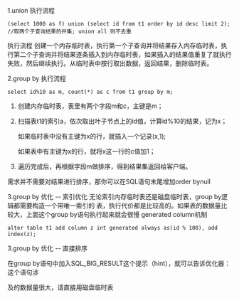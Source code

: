 1.union 执行流程

```mysql
(select 1000 as f) union (select id from t1 order by id desc limit 2);
//取两个子查询结果的并集; union all 则不去重
```

执行流程
	创建一个内存临时表，执行第一个子查询并将结果存入内存临时表，执行第二个子查询并将结果逐条插入到内存临时表，如果插入的结果值重复了就执行失败，然后继续执行。从临时表中按行取出数据，返回结果，删除临时表。



2.group by 执行流程

```
select id%10 as m, count(*) as c from t1 group by m;
```

1. 创建内存临时表，表里有两个字段m和c，主键是m； 

2. 扫描表t1的索引a，依次取出叶子节点上的id值，计算id%10的结果，记为x； 

   如果临时表中没有主键为x的行，就插入一个记录(x,1); 

   如果表中有主键为x的行，就将x这一行的c值加1； 

3. 遍历完成后，再根据字段m做排序，得到结果集返回给客户端。

需求并不需要对结果进行排序，那你可以在SQL语句末尾增加order bynull

3.group by 优化 -- 索引优化
	无论索引内存临时表还是磁盘临时表，group by逻辑都需要构造一个带唯一索引的 表，执行代价都是比较高的。如果表的数据量比较大，上面这个group by语句执行起来就会很慢
	generated column机制

```mysql
alter table t1 add column z int generated always as(id % 100), add index(z);
```

3.group by 优化 -- 直接排序

在group by语句中加入SQL_BIG_RESULT这个提示（hint），就可以告诉优化器：这个语句涉 

及的数据量很大，请直接用磁盘临时表